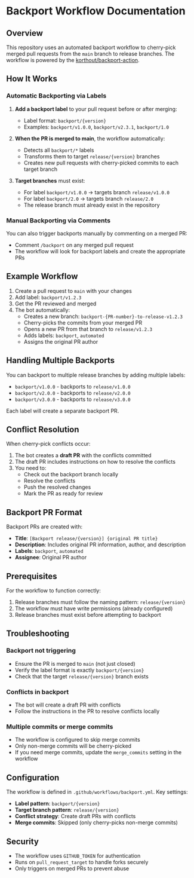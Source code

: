 # Backport Workflow Documentation

## Overview

This repository uses an automated backport workflow to cherry-pick merged pull requests from the `main` branch to release branches. The workflow is powered by the [korthout/backport-action](https://github.com/marketplace/actions/backport-merged-pull-requests-to-selected-branches).

## How It Works

### Automatic Backporting via Labels

1. **Add a backport label** to your pull request before or after merging:
   - Label format: `backport/{version}`
   - Examples: `backport/v1.0.0`, `backport/v2.3.1`, `backport/1.0`

2. **When the PR is merged to main**, the workflow automatically:
   - Detects all `backport/*` labels
   - Transforms them to target `release/{version}` branches
   - Creates new pull requests with cherry-picked commits to each target branch

3. **Target branches** must exist:
   - For label `backport/v1.0.0` → targets branch `release/v1.0.0`
   - For label `backport/2.0` → targets branch `release/2.0`
   - The release branch must already exist in the repository

### Manual Backporting via Comments

You can also trigger backports manually by commenting on a merged PR:
- Comment `/backport` on any merged pull request
- The workflow will look for backport labels and create the appropriate PRs

## Example Workflow

1. Create a pull request to `main` with your changes
2. Add label: `backport/v1.2.3`
3. Get the PR reviewed and merged
4. The bot automatically:
   - Creates a new branch: `backport-{PR-number}-to-release-v1.2.3`
   - Cherry-picks the commits from your merged PR
   - Opens a new PR from that branch to `release/v1.2.3`
   - Adds labels: `backport`, `automated`
   - Assigns the original PR author

## Handling Multiple Backports

You can backport to multiple release branches by adding multiple labels:
- `backport/v1.0.0` - backports to `release/v1.0.0`
- `backport/v2.0.0` - backports to `release/v2.0.0`
- `backport/v3.0.0` - backports to `release/v3.0.0`

Each label will create a separate backport PR.

## Conflict Resolution

When cherry-pick conflicts occur:
1. The bot creates a **draft PR** with the conflicts committed
2. The draft PR includes instructions on how to resolve the conflicts
3. You need to:
   - Check out the backport branch locally
   - Resolve the conflicts
   - Push the resolved changes
   - Mark the PR as ready for review

## Backport PR Format

Backport PRs are created with:
- **Title**: `[Backport release/{version}] {original PR title}`
- **Description**: Includes original PR information, author, and description
- **Labels**: `backport`, `automated`
- **Assignee**: Original PR author

## Prerequisites

For the workflow to function correctly:
1. Release branches must follow the naming pattern: `release/{version}`
2. The workflow must have write permissions (already configured)
3. Release branches must exist before attempting to backport

## Troubleshooting

### Backport not triggering
- Ensure the PR is merged to `main` (not just closed)
- Verify the label format is exactly `backport/{version}`
- Check that the target `release/{version}` branch exists

### Conflicts in backport
- The bot will create a draft PR with conflicts
- Follow the instructions in the PR to resolve conflicts locally

### Multiple commits or merge commits
- The workflow is configured to skip merge commits
- Only non-merge commits will be cherry-picked
- If you need merge commits, update the `merge_commits` setting in the workflow

## Configuration

The workflow is defined in `.github/workflows/backport.yml`. Key settings:
- **Label pattern**: `backport/{version}`
- **Target branch pattern**: `release/{version}`
- **Conflict strategy**: Create draft PRs with conflicts
- **Merge commits**: Skipped (only cherry-picks non-merge commits)

## Security

- The workflow uses `GITHUB_TOKEN` for authentication
- Runs on `pull_request_target` to handle forks securely
- Only triggers on merged PRs to prevent abuse